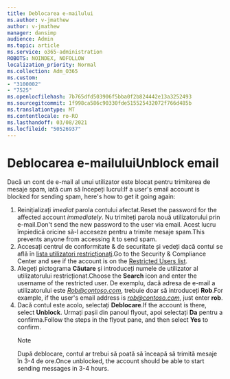 ```yaml
---
title: Deblocarea e-mailului
ms.author: v-jmathew
author: v-jmathew
manager: dansimp
audience: Admin
ms.topic: article
ms.service: o365-administration
ROBOTS: NOINDEX, NOFOLLOW
localization_priority: Normal
ms.collection: Adm_O365
ms.custom:
- "3100002"
- "7525"
ms.openlocfilehash: 7b765dfd503906f5bba0f2b824442e13a3252493
ms.sourcegitcommit: 1f998ca586c90330fde515525432072f766d485b
ms.translationtype: MT
ms.contentlocale: ro-RO
ms.lasthandoff: 03/08/2021
ms.locfileid: "50526937"
---
```

# <a name="unblock-email"></a><span data-ttu-id="0c599-102">Deblocarea e-mailului</span><span class="sxs-lookup"><span data-stu-id="0c599-102">Unblock email</span></span>

<span data-ttu-id="0c599-103">Dacă un cont de e-mail al unui utilizator este blocat pentru trimiterea de mesaje spam, iată cum să începeți lucrul:</span><span class="sxs-lookup"><span data-stu-id="0c599-103">If a user's email account is blocked for sending spam, here's how to get it going again:</span></span>

1. <span data-ttu-id="0c599-104">Reinițializați *imediat* parola contului afectat.</span><span class="sxs-lookup"><span data-stu-id="0c599-104">Reset the password for the affected account *immediately*.</span></span> <span data-ttu-id="0c599-105">Nu trimiteți parola nouă utilizatorului prin e-mail.</span><span class="sxs-lookup"><span data-stu-id="0c599-105">Don't send the new password to the user via email.</span></span> <span data-ttu-id="0c599-106">Acest lucru împiedică oricine să-l acceseze pentru a trimite mesaje spam.</span><span class="sxs-lookup"><span data-stu-id="0c599-106">This prevents anyone from accessing it to send spam.</span></span>
2. <span data-ttu-id="0c599-107">Accesați centrul de conformitate & de securitate și vedeți dacă contul se află în [lista utilizatori restricționați](https://protection.office.com/#/restrictedusers).</span><span class="sxs-lookup"><span data-stu-id="0c599-107">Go to the Security & Compliance Center and see if the account is on the [Restricted Users list](https://protection.office.com/#/restrictedusers).</span></span>
3. <span data-ttu-id="0c599-108">Alegeți pictograma **Căutare** și introduceți numele de utilizator al utilizatorului restricționat.</span><span class="sxs-lookup"><span data-stu-id="0c599-108">Choose the **Search** icon and enter the username of the restricted user.</span></span> <span data-ttu-id="0c599-109">De exemplu, dacă adresa de e-mail a utilizatorului este *Rob@contoso.com*, trebuie doar să introduceți **Rob**.</span><span class="sxs-lookup"><span data-stu-id="0c599-109">For example, if the user's email address is *rob@contoso.com*, just enter **rob**.</span></span>
4. <span data-ttu-id="0c599-110">Dacă contul este acolo, selectați **Deblocare**.</span><span class="sxs-lookup"><span data-stu-id="0c599-110">If the account is there, select **Unblock**.</span></span> <span data-ttu-id="0c599-111">Urmați pașii din panoul flyout, apoi selectați **Da** pentru a confirma.</span><span class="sxs-lookup"><span data-stu-id="0c599-111">Follow the steps in the flyout pane, and then select **Yes** to confirm.</span></span>  
    > [!NOTE]
    > <span data-ttu-id="0c599-112">După deblocare, contul ar trebui să poată să înceapă să trimită mesaje în 3-4 de ore.</span><span class="sxs-lookup"><span data-stu-id="0c599-112">Once unblocked, the account should be able to start sending messages in 3-4 hours.</span></span>
